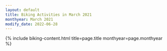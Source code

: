 ```yaml
---
layout: default
title: Biking Activities in March 2021
monthyear: March 2021
modify_date: 2022-06-28  
---
```


{% include biking-content.html title=page.title monthyear=page.monthyear %}